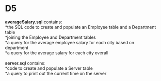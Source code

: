 # D5
**averageSalary.sql** contains:<br> 
*the SQL code to create and populate an Employee table and a Department table<br> 
*joining the Employee and Department tables<br>
*a query for the average employee salary for each city based on department<br> 
*a query for the average salary for each city overall<br> 
<br>
**server.sql** contains: <br>
*code to create and populate a Server table<br> 
*a query to print out the current time on the server<br> 

